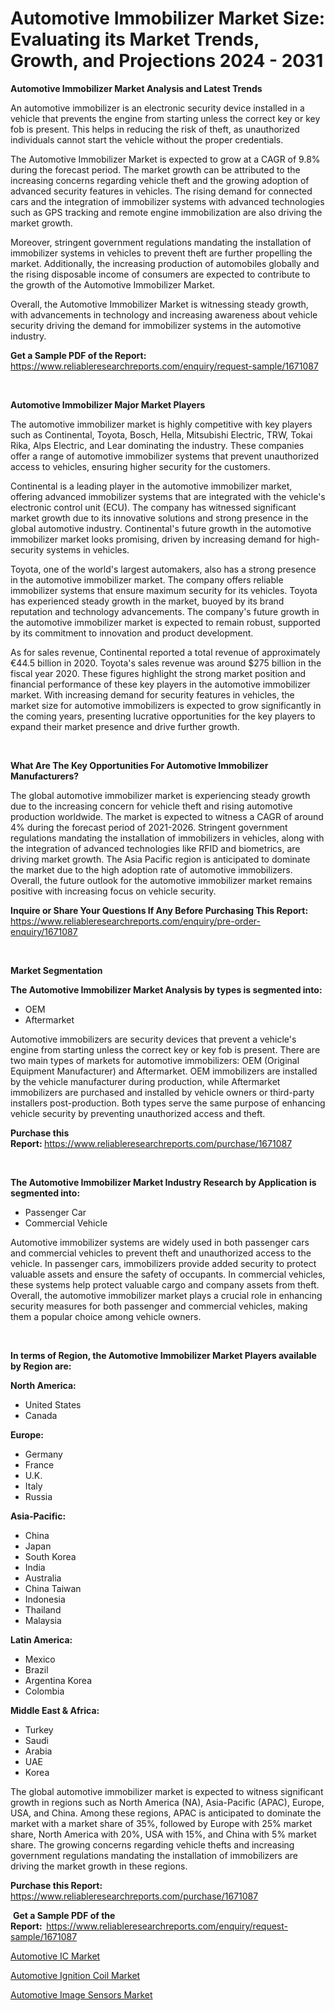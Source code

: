 <p><h1>Automotive Immobilizer Market Size: Evaluating its Market Trends, Growth, and Projections 2024 - 2031</h1></p><p><strong>Automotive Immobilizer Market Analysis and Latest Trends</strong></p>
<p><p>An automotive immobilizer is an electronic security device installed in a vehicle that prevents the engine from starting unless the correct key or key fob is present. This helps in reducing the risk of theft, as unauthorized individuals cannot start the vehicle without the proper credentials.</p><p>The Automotive Immobilizer Market is expected to grow at a CAGR of 9.8% during the forecast period. The market growth can be attributed to the increasing concerns regarding vehicle theft and the growing adoption of advanced security features in vehicles. The rising demand for connected cars and the integration of immobilizer systems with advanced technologies such as GPS tracking and remote engine immobilization are also driving the market growth.</p><p>Moreover, stringent government regulations mandating the installation of immobilizer systems in vehicles to prevent theft are further propelling the market. Additionally, the increasing production of automobiles globally and the rising disposable income of consumers are expected to contribute to the growth of the Automotive Immobilizer Market.</p><p>Overall, the Automotive Immobilizer Market is witnessing steady growth, with advancements in technology and increasing awareness about vehicle security driving the demand for immobilizer systems in the automotive industry.</p></p>
<p><strong>Get a Sample PDF of the Report:&nbsp;</strong> <a href="https://www.reliableresearchreports.com/enquiry/request-sample/1671087">https://www.reliableresearchreports.com/enquiry/request-sample/1671087</a></p>
<p>&nbsp;</p>
<p><strong>Automotive Immobilizer Major Market Players</strong></p>
<p><p>The automotive immobilizer market is highly competitive with key players such as Continental, Toyota, Bosch, Hella, Mitsubishi Electric, TRW, Tokai Rika, Alps Electric, and Lear dominating the industry. These companies offer a range of automotive immobilizer systems that prevent unauthorized access to vehicles, ensuring higher security for the customers.</p><p>Continental is a leading player in the automotive immobilizer market, offering advanced immobilizer systems that are integrated with the vehicle's electronic control unit (ECU). The company has witnessed significant market growth due to its innovative solutions and strong presence in the global automotive industry. Continental's future growth in the automotive immobilizer market looks promising, driven by increasing demand for high-security systems in vehicles.</p><p>Toyota, one of the world's largest automakers, also has a strong presence in the automotive immobilizer market. The company offers reliable immobilizer systems that ensure maximum security for its vehicles. Toyota has experienced steady growth in the market, buoyed by its brand reputation and technology advancements. The company's future growth in the automotive immobilizer market is expected to remain robust, supported by its commitment to innovation and product development.</p><p>As for sales revenue, Continental reported a total revenue of approximately €44.5 billion in 2020. Toyota's sales revenue was around $275 billion in the fiscal year 2020. These figures highlight the strong market position and financial performance of these key players in the automotive immobilizer market. With increasing demand for security features in vehicles, the market size for automotive immobilizers is expected to grow significantly in the coming years, presenting lucrative opportunities for the key players to expand their market presence and drive further growth.</p></p>
<p>&nbsp;</p>
<p><strong>What Are The Key Opportunities For Automotive Immobilizer Manufacturers?</strong></p>
<p><p>The global automotive immobilizer market is experiencing steady growth due to the increasing concern for vehicle theft and rising automotive production worldwide. The market is expected to witness a CAGR of around 4% during the forecast period of 2021-2026. Stringent government regulations mandating the installation of immobilizers in vehicles, along with the integration of advanced technologies like RFID and biometrics, are driving market growth. The Asia Pacific region is anticipated to dominate the market due to the high adoption rate of automotive immobilizers. Overall, the future outlook for the automotive immobilizer market remains positive with increasing focus on vehicle security.</p></p>
<p><strong>Inquire or Share Your Questions If Any Before Purchasing This Report:</strong> <a href="https://www.reliableresearchreports.com/enquiry/pre-order-enquiry/1671087">https://www.reliableresearchreports.com/enquiry/pre-order-enquiry/1671087</a></p>
<p>&nbsp;</p>
<p><strong>Market Segmentation</strong></p>
<p><strong>The Automotive Immobilizer Market Analysis by types is segmented into:</strong></p>
<p><ul><li>OEM</li><li>Aftermarket</li></ul></p>
<p><p>Automotive immobilizers are security devices that prevent a vehicle's engine from starting unless the correct key or key fob is present. There are two main types of markets for automotive immobilizers: OEM (Original Equipment Manufacturer) and Aftermarket. OEM immobilizers are installed by the vehicle manufacturer during production, while Aftermarket immobilizers are purchased and installed by vehicle owners or third-party installers post-production. Both types serve the same purpose of enhancing vehicle security by preventing unauthorized access and theft.</p></p>
<p><strong>Purchase this Report:&nbsp;</strong><a href="https://www.reliableresearchreports.com/purchase/1671087">https://www.reliableresearchreports.com/purchase/1671087</a></p>
<p>&nbsp;</p>
<p><strong>The Automotive Immobilizer Market Industry Research by Application is segmented into:</strong></p>
<p><ul><li>Passenger Car</li><li>Commercial Vehicle</li></ul></p>
<p><p>Automotive immobilizer systems are widely used in both passenger cars and commercial vehicles to prevent theft and unauthorized access to the vehicle. In passenger cars, immobilizers provide added security to protect valuable assets and ensure the safety of occupants. In commercial vehicles, these systems help protect valuable cargo and company assets from theft. Overall, the automotive immobilizer market plays a crucial role in enhancing security measures for both passenger and commercial vehicles, making them a popular choice among vehicle owners.</p></p>
<p>&nbsp;</p>
<p><strong>In terms of Region, the Automotive Immobilizer Market Players available by Region are:</strong></p>
<p>
    <p> <strong> North America: </strong>
        <ul>
            <li>United States</li>
            <li>Canada</li>
        </ul>
        </p> 
    <p> <strong> Europe: </strong>
        <ul>
            <li>Germany</li>
            <li>France</li>
            <li>U.K.</li>
            <li>Italy</li>
            <li>Russia</li>
        </ul>
        </p> 
    <p> <strong> Asia-Pacific: </strong>
        <ul>
            <li>China</li>
            <li>Japan</li>
            <li>South Korea</li>
            <li>India</li>
            <li>Australia</li>
            <li>China Taiwan</li>
            <li>Indonesia</li>
            <li>Thailand</li>
            <li>Malaysia</li>
        </ul>
        </p> 
    <p> <strong> Latin America: </strong>
        <ul>
            <li>Mexico</li>
            <li>Brazil</li>
            <li>Argentina Korea</li>
            <li>Colombia</li>
        </ul>
        </p> 
    <p> <strong> Middle East & Africa: </strong>
        <ul>
            <li>Turkey</li>
            <li>Saudi</li>
            <li>Arabia</li>
            <li>UAE</li>
            <li>Korea</li>
        </ul>
    </p>
    </p>
<p><p>The global automotive immobilizer market is expected to witness significant growth in regions such as North America (NA), Asia-Pacific (APAC), Europe, USA, and China. Among these regions, APAC is anticipated to dominate the market with a market share of 35%, followed by Europe with 25% market share, North America with 20%, USA with 15%, and China with 5% market share. The growing concerns regarding vehicle thefts and increasing government regulations mandating the installation of immobilizers are driving the market growth in these regions.</p></p>
<p><strong>Purchase this Report: </strong><a href="https://www.reliableresearchreports.com/purchase/1671087">https://www.reliableresearchreports.com/purchase/1671087</a></p>
<p>&nbsp;<strong>Get a Sample PDF of the Report:&nbsp;&nbsp;</strong><a href="https://www.reliableresearchreports.com/enquiry/request-sample/1671087">https://www.reliableresearchreports.com/enquiry/request-sample/1671087</a></p>
<p><strong></strong></p>
<p><p><a href="https://github.com/juancolorado15/Market-Research-Report-List-1/blob/main/automotive-ic-market.md">Automotive IC Market</a></p><p><a href="https://github.com/dx0328/Market-Research-Report-List-1/blob/main/automotive-ignition-coil-market.md">Automotive Ignition Coil Market</a></p><p><a href="https://github.com/Glendatilghmankmgz0rbhwpy/Market-Research-Report-List-1/blob/main/automotive-image-sensors-market.md">Automotive Image Sensors Market</a></p></p>